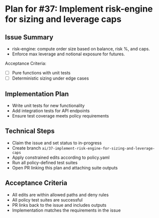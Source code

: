# Plan for #37: Implement risk-engine for sizing and leverage caps

## Issue Summary
- risk-engine: compute order size based on balance, risk %, and caps.
- Enforce max leverage and notional exposure for futures.

Acceptance Criteria:
- [ ] Pure functions with unit tests
- [ ] Deterministic sizing under edge cases

## Implementation Plan
- Write unit tests for new functionality
- Add integration tests for API endpoints
- Ensure test coverage meets policy requirements

## Technical Steps
- Claim the issue and set status to in-progress
- Create branch `ai/37-implement-risk-engine-for-sizing-and-leverage-caps`
- Apply constrained edits according to policy.yaml
- Run all policy-defined test suites
- Open PR linking this plan and attaching suite outputs

## Acceptance Criteria
- All edits are within allowed paths and deny rules
- All policy test suites are successful
- PR links back to the issue and includes outputs
- Implementation matches the requirements in the issue